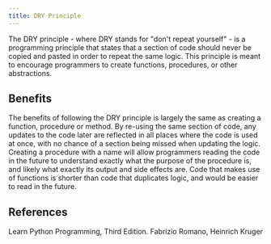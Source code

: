 ```yaml
---
title: DRY Principle
---
```

The DRY principle - where DRY stands for "don't repeat yourself" - is a programming principle that states that a section of code should never be copied and pasted in order to repeat the same logic. This principle is meant to encourage programmers to create functions, procedures, or other abstractions.

## Benefits

The benefits of following the DRY principle is largely the same as creating a function, procedure or method. By re-using the same section of code, any updates to the code later are reflected in all places where the code is used at once, with no chance of a section being missed when updating the logic. Creating a procedure with a name will allow programmers reading the code in the future to understand exactly what the purpose of the procedure is, and likely what exactly its output and side effects are. Code that makes use of functions is shorter than code that duplicates logic, and would be easier to read in the future.

## References

Learn Python Programming, Third Edition. Fabrizio Romano, Heinrich Kruger
